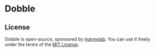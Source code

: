 # Dobble

## License

Dobble is open-source, sponsored by [marmelab](marmelab.com). You can use it freely under the terms of the [MIT License](LICENSE).

